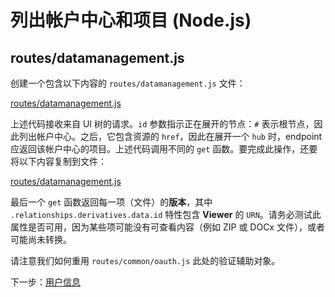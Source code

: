 # 列出帐户中心和项目 (Node.js)

## routes/datamanagement.js

创建一个包含以下内容的 `routes/datamanagement.js` 文件：

[routes/datamanagement.js](_snippets/viewhubmodels/node/routes/datamanagement.1.js ':include :type=code javascript')

上述代码接收来自 UI 树的请求。`id` 参数指示正在展开的节点：`#` 表示根节点，因此列出帐户中心。之后，它包含资源的 `href`，因此在展开一个 `hub` 时，endpoint 应返回该帐户中心的项目。上述代码调用不同的 `get` 函数。要完成此操作，还要将以下内容复制到文件：

[routes/datamanagement.js](_snippets/viewhubmodels/node/routes/datamanagement.2.js ':include :type=code javascript')

最后一个 `get` 函数返回每一项（文件）的**版本**，其中 `.relationships.derivatives.data.id` 特性包含 **Viewer** 的 `URN`。请务必测试此属性是否可用，因为某些项可能没有可查看内容（例如 ZIP 或 DOCx 文件），或者可能尚未转换。

请注意我们如何重用 `routes/common/oauth.js` 此处的验证辅助对象。

下一步：[用户信息](/zh-CN/oauth/user/readme)